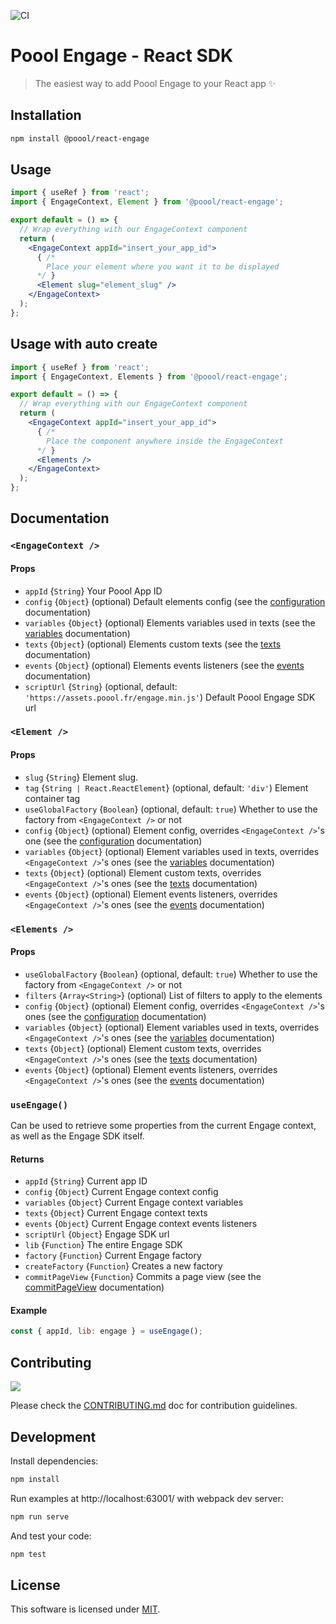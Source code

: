 ![CI](https://github.com/p3ol/react-engage/workflows/CI/badge.svg)

# Poool Engage - React SDK

> The easiest way to add Poool Engage to your React app ✨

## Installation

```bash
npm install @poool/react-engage
```

## Usage

```jsx
import { useRef } from 'react';
import { EngageContext, Element } from '@poool/react-engage';

export default = () => {
  // Wrap everything with our EngageContext component
  return (
    <EngageContext appId="insert_your_app_id">
      { /*
        Place your element where you want it to be displayed
      */ }
      <Element slug="element_slug" />
    </EngageContext>
  );
};
```

## Usage with auto create
```jsx
import { useRef } from 'react';
import { EngageContext, Elements } from '@poool/react-engage';

export default = () => {
  // Wrap everything with our EngageContext component
  return (
    <EngageContext appId="insert_your_app_id">
      { /*
        Place the component anywhere inside the EngageContext
      */ }
      <Elements />
    </EngageContext>
  );
};
```

## Documentation

### `<EngageContext />`

#### Props

- `appId` {`String`} Your Poool App ID
- `config` {`Object`} (optional) Default elements config (see the [configuration](https://poool.dev/docs/engage/javascript/configuration) documentation)
- `variables` {`Object`} (optional) Elements variables used in texts (see the [variables](https://poool.dev/docs/engage/javascript/variables) documentation)
- `texts` {`Object`} (optional) Elements custom texts (see the [texts](https://poool.dev/docs/engage/javascript/texts) documentation)
- `events` {`Object`} (optional) Elements events listeners (see the [events](https://poool.dev/docs/engage/javascript/events) documentation)
- `scriptUrl` {`String`} (optional, default: `'https://assets.poool.fr/engage.min.js'`) Default Poool Engage SDK url

### `<Element />`

#### Props

- `slug` {`String`} Element slug.
- `tag` {`String | React.ReactElement`} (optional, default: `'div'`) Element container tag
- `useGlobalFactory` {`Boolean`} (optional, default: `true`) Whether to use the factory from `<EngageContext />` or not
- `config` {`Object`} (optional) Element config, overrides `<EngageContext />`'s one (see the [configuration](https://poool.dev/docs/engage/javascript/configuration) documentation)
- `variables` {`Object`} (optional) Element variables used in texts, overrides `<EngageContext />`'s ones (see the [variables](https://poool.dev/docs/engage/javascript/variables) documentation)
- `texts` {`Object`} (optional) Element custom texts, overrides `<EngageContext />`'s ones (see the [texts](https://poool.dev/docs/engage/javascript/texts) documentation)
- `events` {`Object`} (optional) Element events listeners, overrides `<EngageContext />`'s ones (see the [events](https://poool.dev/docs/engage/javascript/events) documentation)

### `<Elements />`


#### Props

- `useGlobalFactory` {`Boolean`} (optional, default: `true`) Whether to use the factory from `<EngageContext />` or not
- `filters` {`Array<String>`} (optional) List of filters to apply to the elements
- `config` {`Object`} (optional) Element config, overrides `<EngageContext />`'s ones (see the [configuration](https://poool.dev/docs/engage/javascript/configuration) documentation)
- `variables` {`Object`} (optional) Element variables used in texts, overrides `<EngageContext />`'s ones (see the [variables](https://poool.dev/docs/engage/javascript/variables) documentation)
- `texts` {`Object`} (optional) Element custom texts, overrides `<EngageContext />`'s ones (see the [texts](https://poool.dev/docs/engage/javascript/texts) documentation)
- `events` {`Object`} (optional) Element events listeners, overrides `<EngageContext />`'s ones (see the [events](https://poool.dev/docs/engage/javascript/events) documentation)


### `useEngage()`

Can be used to retrieve some properties from the current Engage context, as well as the Engage SDK itself.

#### Returns

- `appId` {`String`} Current app ID
- `config` {`Object`} Current Engage context config
- `variables` {`Object`} Current Engage context variables
- `texts` {`Object`} Current Engage context texts
- `events` {`Object`} Current Engage context events listeners
- `scriptUrl` {`Object`} Engage SDK url
- `lib` {`Function`} The entire Engage SDK
- `factory` {`Function`} Current Engage factory
- `createFactory` {`Function`} Creates a new factory
- `commitPageView` {`Function`} Commits a page view (see the [commitPageView](https://poool.dev/docs/engage/javascript/methods#commitpageview) documentation)

#### Example

```js
const { appId, lib: engage } = useEngage();
```

## Contributing

[![](https://contrib.rocks/image?repo=p3ol/react-engage)](https://github.com/p3ol/react-engage/graphs/contributors)

Please check the [CONTRIBUTING.md](https://github.com/p3ol/react-engage/blob/main/CONTRIBUTING.md) doc for contribution guidelines.

## Development

Install dependencies:

```bash
npm install
```

Run examples at http://localhost:63001/ with webpack dev server:

```bash
npm run serve
```

And test your code:

```bash
npm test
```

## License

This software is licensed under [MIT](https://github.com/p3ol/react-engage/blob/main/LICENSE).